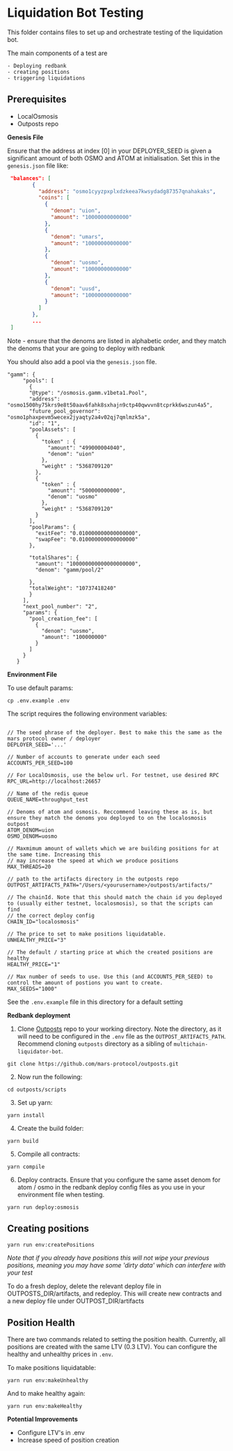 # Liquidation Bot Testing

This folder contains files to set up and orchestrate testing of the liquidation bot.

The main components of a test are 

    - Deploying redbank
    - creating positions
    - triggering liquidations


## Prerequisites

- LocalOsmosis
- Outposts repo
  
**Genesis File**

Ensure that the address at index [0] in your DEPLOYER_SEED is given a significant amount of both OSMO and ATOM at 
initialisation. Set this in the `genesis.json` file like:

```json
 "balances": [
        {
          "address": "osmo1cyyzpxplxdzkeea7kwsydadg87357qnahakaks",
          "coins": [
            {
              "denom": "uion",
              "amount": "10000000000000"
            },
            {
              "denom": "umars",
              "amount": "10000000000000"
            },
            {
              "denom": "uosmo",
              "amount": "10000000000000"
            },
            {
              "denom": "uusd",
              "amount": "10000000000000"
            }
          ]
        },
        ...
 ]
 ```

 Note - ensure that the denoms are listed in alphabetic order, and they match the denoms that your are going to deploy with redbank

 You should also add a pool via the `genesis.json` file.

 ```
 "gamm": {
      "pools": [
        {
        "@type": "/osmosis.gamm.v1beta1.Pool",
        "address": "osmo1500hy75krs9e8t50aav6fahk8sxhajn9ctp40qwvvn8tcprkk6wszun4a5",
        "future_pool_governor": "osmo1phaxpevm5wecex2jyaqty2a4v02qj7qmlmzk5a",
        "id": "1",
        "poolAssets": [
          {
            "token" : {
              "amount": "499000004040",
              "denom": "uion"
            },
            "weight" : "5368709120"
          },
          {
            "token" : {
              "amount": "500000000000",
              "denom": "uosmo"
            },
            "weight" : "5368709120"
          }
        ],
        "poolParams": {
          "exitFee": "0.010000000000000000",
          "swapFee": "0.010000000000000000"
        },
         
        "totalShares": {
          "amount": "100000000000000000000",
          "denom": "gamm/pool/2"
        
        },
        "totalWeight": "10737418240"
        }
      ],
      "next_pool_number": "2",
      "params": {
        "pool_creation_fee": [
          {
            "denom": "uosmo",
            "amount": "100000000"
          }
        ]
      }
    }
  ```

**Environment File**

To use default params:

```
cp .env.example .env
```

The script requires the following environment variables:

```

// The seed phrase of the deployer. Best to make this the same as the mars protocol owner / deployer
DEPLOYER_SEED='...'

// Number of accounts to generate under each seed
ACCOUNTS_PER_SEED=100

// For LocalOsmosis, use the below url. For testnet, use desired RPC
RPC_URL=http://localhost:26657

// Name of the redis queue
QUEUE_NAME=throughput_test

// Denoms of atom and osmosis. Reccommend leaving these as is, but ensure they match the denoms you deployed to on the localosmosis outpost
ATOM_DENOM=uion
OSMO_DENOM=uosmo

// Maxmimum amount of wallets which we are building positions for at the same time. Increasing this
// may increase the speed at which we produce positions
MAX_THREADS=20

// path to the artifacts directory in the outposts repo
OUTPOST_ARTIFACTS_PATH="/Users/<yourusername>/outposts/artifacts/"

// The chainId. Note that this should match the chain id you deployed to (usually either testnet, localosmosis), so that the scripts can find 
// the correct deploy config
CHAIN_ID="localosmosis"

// The price to set to make positions liquidatable. 
UNHEALTHY_PRICE="3"

// The default / starting price at which the created positions are healthy
HEALTHY_PRICE="1"

// Max number of seeds to use. Use this (and ACCOUNTS_PER_SEED) to control the amount of postions you want to create.
MAX_SEEDS="1000"
```

See the `.env.example` file in this directory for a default setting

**Redbank deployment** 

1) Clone [Outposts](https://github.com/mars-protocol/outposts) repo to your working directory. Note the directory, as it will need to be configured in the `.env` file as the `OUTPOST_ARTIFACTS_PATH`. Recommend cloning `outposts` directory as a sibling of `multichain-liquidator-bot`.
```
git clone https://github.com/mars-protocol/outposts.git
```
2) Now run the following:
   
  ```
  cd outposts/scripts
  ```
3) Set up yarn:
  ```
  yarn install 
  ```
4)  Create the build folder: 
  ```
  yarn build 
  ```
5)  Compile all contracts: 
  ```
  yarn compile 
  ```
6)  Deploy contracts. Ensure that you configure the same asset denom for atom / osmo in the redbank deploy config files as you use in your environment file when testing.
  ```
  yarn run deploy:osmosis
  ```

## Creating positions

```node
yarn run env:createPositions
```

*Note that if you already have positions this will not wipe your previous positions, meaning you may have some 'dirty data' which can interfere with your test*

To do a fresh deploy, delete the relevant deploy file in OUTPOSTS_DIR/artifacts, and redeploy. This will create new contracts and a new deploy file under OUTPOST_DIR/artifacts

## Position Health

There are two commands related to setting the position health. Currently, all positions are created with the same LTV (0.3 LTV). You can configure 
the healthy and unhealthy prices in `.env`. 

To make positions liquidatable:

```
yarn run env:makeUnhealthy
```

And to make healthy again:

```
yarn run env:makeHealthy
```

**Potential Improvements** 

- Configure LTV's in .env
- Increase speed of position creation






